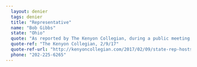 ```yaml
---
  layout: denier
  tags: denier
  title: "Representative"
  name: "Bob Gibbs"
  state: "Ohio"
  quote: "As reported by The Kenyon Collegian, during a public meeting, Rep. Gibbs told a group of residents \"that he did not believe there is a scientific consensus on whether or not humans affect the climate, which caused an uproar among the attendees.\""
  quote-ref: "The Kenyon Collegian, 2/9/17"
  quote-ref-url: "http://kenyoncollegian.com/2017/02/09/state-rep-hosts-meeting-on-aca-climate/"
  phone: "202-225-6265"
---
```

